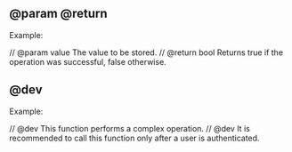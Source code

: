 ## @param @return

Example:

// @param value The value to be stored.
// @return bool Returns true if the operation was successful, false otherwise.

## @dev

Example:

// @dev This function performs a complex operation.
// @dev It is recommended to call this function only after a user is authenticated.
